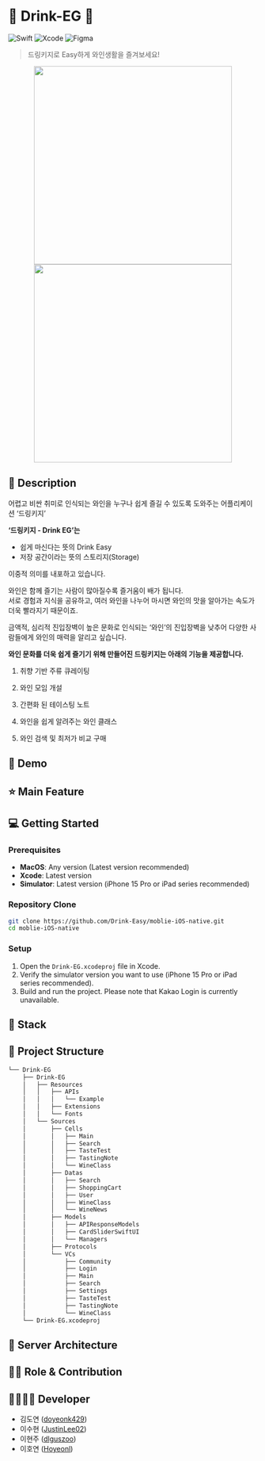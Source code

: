 # 🍷 Drink-EG 🍷

![Swift](https://img.shields.io/badge/swift-F54A2A?style=for-the-badge&logo=swift&logoColor=white)
![Xcode](https://img.shields.io/badge/Xcode-007ACC?style=for-the-badge&logo=Xcode&logoColor=white)
![Figma](https://img.shields.io/badge/figma-%23F24E1E.svg?style=for-the-badge&logo=figma&logoColor=white)

> 드링키지로 Easy하게 와인생활을 즐겨보세요!
<div align="center">
  <img src = "https://github.com/user-attachments/assets/1e11bdd8-7e8c-436d-90fd-9267ba825c9d" width="400">
  <img src = "https://github.com/user-attachments/assets/8bdcb11b-28c2-42b1-a079-f15d46ad592e" width="400">
</div>

## 📖 Description
어렵고 비싼 취미로 인식되는 와인을 누구나 쉽게 즐길 수 있도록 도와주는 어플리케이션 ‘드링키지’

**‘드링키지 - Drink EG’는**

+ 쉽게 마신다는 뜻의 Drink Easy
+ 저장 공간이라는 뜻의 스토리지(Storage)

이중적 의미를 내포하고 있습니다.

와인은 함께 즐기는 사람이 많아질수록 즐거움이 배가 됩니다.<br>
서로 경험과 지식을 공유하고, 여러 와인을 나누어 마시면 와인의 맛을 알아가는 속도가 더욱 빨라지기 때문이죠.

금액적, 심리적 진입장벽이 높은 문화로 인식되는 ‘와인’의
진입장벽을 낮추어 다양한 사람들에게 와인의 매력을 알리고 싶습니다.

**와인 문화를 더욱 쉽게 즐기기 위해 만들어진 드링키지는 아래의 기능을 제공합니다.**

1. 취향 기반 주류 큐레이팅

2. 와인 모임 개설

3. 간편화 된 테이스팅 노트

4. 와인을 쉽게 알려주는 와인 클래스

5. 와인 검색 및 최저가 비교 구매
## :baby_chick: Demo

## ⭐ Main Feature

## 💻 Getting Started
### **Prerequisites**
  - **MacOS**: Any version (Latest version recommended)
  - **Xcode**: Latest version
  - **Simulator**: Latest version (iPhone 15 Pro or iPad series recommended)
    
### **Repository Clone**
  ```bash
git clone https://github.com/Drink-Easy/moblie-iOS-native.git
cd moblie-iOS-native
  ```

### **Setup**
   1. Open the `Drink-EG.xcodeproj` file in Xcode.
   2. Verify the simulator version you want to use (iPhone 15 Pro or iPad series recommended).
   3. Build and run the project. Please note that Kakao Login is currently unavailable.

## 🔧 Stack

## :open_file_folder: Project Structure
```markdown
└── Drink-EG
    ├── Drink-EG
    │   ├── Resources
    │   │   ├── APIs
    │   │   │   └── Example
    │   │   ├── Extensions
    │   │   └── Fonts
    │   └── Sources
    │       ├── Cells
    │       │   ├── Main
    │       │   ├── Search
    │       │   ├── TasteTest
    │       │   ├── TastingNote
    │       │   └── WineClass
    │       ├── Datas
    │       │   ├── Search
    │       │   ├── ShoppingCart
    │       │   ├── User
    │       │   ├── WineClass
    │       │   └── WineNews
    │       ├── Models
    │       │   ├── APIResponseModels
    │       │   ├── CardSliderSwiftUI
    │       │   └── Managers
    │       ├── Protocols
    │       └── VCs
    │           ├── Community
    │           ├── Login
    │           ├── Main
    │           ├── Search
    │           ├── Settings
    │           ├── TasteTest
    │           ├── TastingNote
    │           └── WineClass
    └── Drink-EG.xcodeproj
```

## 🔨 Server Architecture

## 👨‍💻 Role & Contribution

## 👨‍👩‍👧‍👦 Developer
* 김도연 ([doyeonk429](https://github.com/doyeonk429))
* 이수현 ([JustinLee02](https://github.com/JustinLee02))
* 이현주 ([dlguszoo](https://github.com/dlguszoo))
* 이호연 ([Hoyeonl](https://github.com/Hoyeonl))
